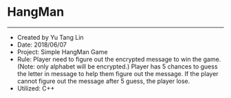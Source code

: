 # HangMan
---
 * Created by Yu Tang Lin
 * Date: 2018/06/07
 * Project: Simple HangMan Game 
 * Rule: Player need to figure out the encrypted message to win the game. (Note: only alphabet
				 will be encrypted.) Player has 5 chances to guess the letter in message to help them 
				 figure out the message. If the player cannot figure out the message after 5 guess, 
				 the player lose.   
* Utilized: C++
